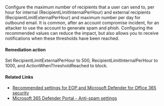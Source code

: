 Configure the maximum number of recipients that a user can send to, per hour for internal (RecipientLimitInternalPerHour) and external recipients (RecipientLimitExternalPerHour) and maximum number per day for outbound email. It is common, after an account compromise incident, for an attacker to use the account to generate spam and phish. Configuring the recommended values can reduce the impact, but also allows you to receive notifications when these thresholds have been reached.

#### Remediation action
Set RecipientLimitExternalPerHour to 500, RecipientLimitInternalPerHour to 1000, and ActionWhenThresholdReached to block.

#### Related Links

* [Recommended settings for EOP and Microsoft Defender for Office 365 security](https://aka.ms/orca-atpp-docs-6) 
* [Microsoft 365 Defender Portal - Anti-spam settings](https://security.microsoft.com/antispam)
